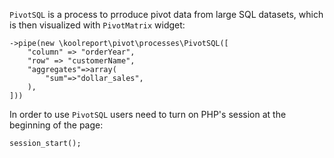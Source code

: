 `PivotSQL` is a process to prroduce pivot data from large SQL datasets, which is then visualized with `PivotMatrix` widget:

```
->pipe(new \koolreport\pivot\processes\PivotSQL([
    "column" => "orderYear",
    "row" => "customerName",
    "aggregates"=>array(
        "sum"=>"dollar_sales",
    ),
]))
```

In order to use `PivotSQL` users need to turn on PHP's session at the beginning of the page:

```
session_start();
```